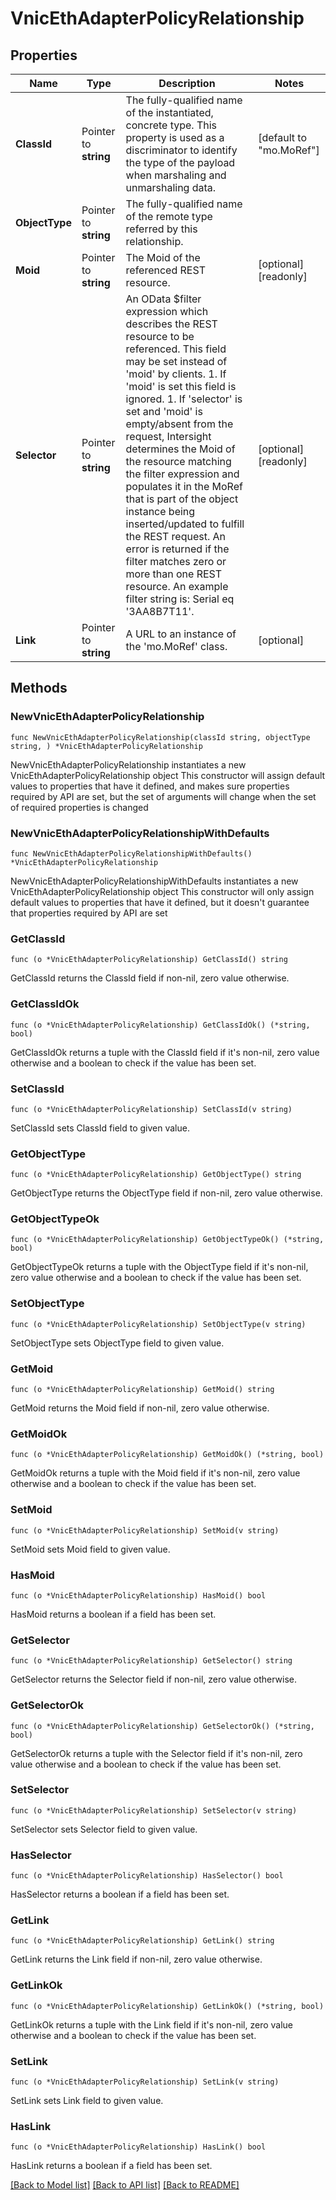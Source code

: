 # VnicEthAdapterPolicyRelationship

## Properties

Name | Type | Description | Notes
------------ | ------------- | ------------- | -------------
**ClassId** | Pointer to **string** | The fully-qualified name of the instantiated, concrete type. This property is used as a discriminator to identify the type of the payload when marshaling and unmarshaling data. | [default to "mo.MoRef"]
**ObjectType** | Pointer to **string** | The fully-qualified name of the remote type referred by this relationship. | 
**Moid** | Pointer to **string** | The Moid of the referenced REST resource. | [optional] [readonly] 
**Selector** | Pointer to **string** | An OData $filter expression which describes the REST resource to be referenced. This field may be set instead of &#39;moid&#39; by clients. 1. If &#39;moid&#39; is set this field is ignored. 1. If &#39;selector&#39; is set and &#39;moid&#39; is empty/absent from the request, Intersight determines the Moid of the resource matching the filter expression and populates it in the MoRef that is part of the object instance being inserted/updated to fulfill the REST request. An error is returned if the filter matches zero or more than one REST resource. An example filter string is: Serial eq &#39;3AA8B7T11&#39;. | [optional] [readonly] 
**Link** | Pointer to **string** | A URL to an instance of the &#39;mo.MoRef&#39; class. | [optional] 

## Methods

### NewVnicEthAdapterPolicyRelationship

`func NewVnicEthAdapterPolicyRelationship(classId string, objectType string, ) *VnicEthAdapterPolicyRelationship`

NewVnicEthAdapterPolicyRelationship instantiates a new VnicEthAdapterPolicyRelationship object
This constructor will assign default values to properties that have it defined,
and makes sure properties required by API are set, but the set of arguments
will change when the set of required properties is changed

### NewVnicEthAdapterPolicyRelationshipWithDefaults

`func NewVnicEthAdapterPolicyRelationshipWithDefaults() *VnicEthAdapterPolicyRelationship`

NewVnicEthAdapterPolicyRelationshipWithDefaults instantiates a new VnicEthAdapterPolicyRelationship object
This constructor will only assign default values to properties that have it defined,
but it doesn't guarantee that properties required by API are set

### GetClassId

`func (o *VnicEthAdapterPolicyRelationship) GetClassId() string`

GetClassId returns the ClassId field if non-nil, zero value otherwise.

### GetClassIdOk

`func (o *VnicEthAdapterPolicyRelationship) GetClassIdOk() (*string, bool)`

GetClassIdOk returns a tuple with the ClassId field if it's non-nil, zero value otherwise
and a boolean to check if the value has been set.

### SetClassId

`func (o *VnicEthAdapterPolicyRelationship) SetClassId(v string)`

SetClassId sets ClassId field to given value.


### GetObjectType

`func (o *VnicEthAdapterPolicyRelationship) GetObjectType() string`

GetObjectType returns the ObjectType field if non-nil, zero value otherwise.

### GetObjectTypeOk

`func (o *VnicEthAdapterPolicyRelationship) GetObjectTypeOk() (*string, bool)`

GetObjectTypeOk returns a tuple with the ObjectType field if it's non-nil, zero value otherwise
and a boolean to check if the value has been set.

### SetObjectType

`func (o *VnicEthAdapterPolicyRelationship) SetObjectType(v string)`

SetObjectType sets ObjectType field to given value.


### GetMoid

`func (o *VnicEthAdapterPolicyRelationship) GetMoid() string`

GetMoid returns the Moid field if non-nil, zero value otherwise.

### GetMoidOk

`func (o *VnicEthAdapterPolicyRelationship) GetMoidOk() (*string, bool)`

GetMoidOk returns a tuple with the Moid field if it's non-nil, zero value otherwise
and a boolean to check if the value has been set.

### SetMoid

`func (o *VnicEthAdapterPolicyRelationship) SetMoid(v string)`

SetMoid sets Moid field to given value.

### HasMoid

`func (o *VnicEthAdapterPolicyRelationship) HasMoid() bool`

HasMoid returns a boolean if a field has been set.

### GetSelector

`func (o *VnicEthAdapterPolicyRelationship) GetSelector() string`

GetSelector returns the Selector field if non-nil, zero value otherwise.

### GetSelectorOk

`func (o *VnicEthAdapterPolicyRelationship) GetSelectorOk() (*string, bool)`

GetSelectorOk returns a tuple with the Selector field if it's non-nil, zero value otherwise
and a boolean to check if the value has been set.

### SetSelector

`func (o *VnicEthAdapterPolicyRelationship) SetSelector(v string)`

SetSelector sets Selector field to given value.

### HasSelector

`func (o *VnicEthAdapterPolicyRelationship) HasSelector() bool`

HasSelector returns a boolean if a field has been set.

### GetLink

`func (o *VnicEthAdapterPolicyRelationship) GetLink() string`

GetLink returns the Link field if non-nil, zero value otherwise.

### GetLinkOk

`func (o *VnicEthAdapterPolicyRelationship) GetLinkOk() (*string, bool)`

GetLinkOk returns a tuple with the Link field if it's non-nil, zero value otherwise
and a boolean to check if the value has been set.

### SetLink

`func (o *VnicEthAdapterPolicyRelationship) SetLink(v string)`

SetLink sets Link field to given value.

### HasLink

`func (o *VnicEthAdapterPolicyRelationship) HasLink() bool`

HasLink returns a boolean if a field has been set.


[[Back to Model list]](../README.md#documentation-for-models) [[Back to API list]](../README.md#documentation-for-api-endpoints) [[Back to README]](../README.md)


